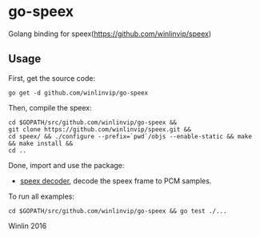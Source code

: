 # go-speex

Golang binding for speex(https://github.com/winlinvip/speex)

## Usage

First, get the source code:

```
go get -d github.com/winlinvip/go-speex
```

Then, compile the speex:

```
cd $GOPATH/src/github.com/winlinvip/go-speex &&
git clone https://github.com/winlinvip/speex.git &&
cd speex/ && ./configure --prefix=`pwd`/objs --enable-static && make && make install &&
cd ..
```

Done, import and use the package:

* [speex decoder](dec/example_test.go), decode the speex frame to PCM samples.

To run all examples:

```
cd $GOPATH/src/github.com/winlinvip/go-speex && go test ./...
```

Winlin 2016
